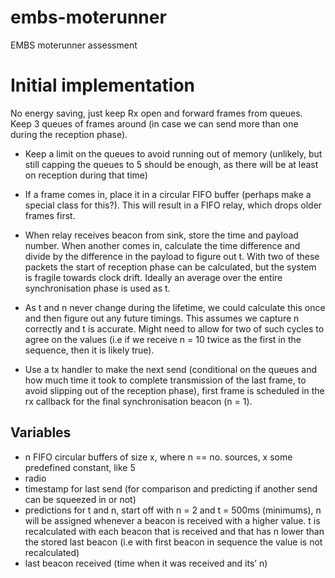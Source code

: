 embs-moterunner
===============

EMBS moterunner assessment

Initial implementation
======================

No energy saving, just keep Rx open and forward frames from queues. Keep 3 queues of frames around (in case we can send more than one during the reception phase).

* Keep a limit on the queues to avoid running out of memory (unlikely, but still capping the queues to 5 should be enough, as there will be at least on reception during that time)

* If a frame comes in, place it in a circular FIFO buffer (perhaps make a special class for this?). This will result in a FIFO relay, which drops older frames first.

* When relay receives beacon from sink, store the time and payload number. When another comes in, calculate the time difference and divide by the difference in the payload to figure out t. With two of these packets the start of reception phase can be calculated, but the system is fragile towards clock drift. Ideally an average over the entire synchronisation phase is used as t.

* As t and n never change during the lifetime, we could calculate this once and then figure out any future timings. This assumes we capture n correctly and t is accurate. Might need to allow for two of such cycles to agree on the values (i.e if we receive n = 10 twice as the first in the sequence, then it is likely true).

* Use a tx handler to make the next send (conditional on the queues and how much time it took to complete transmission of the last frame, to avoid slipping out of the reception phase), first frame is scheduled in the rx callback for the final synchronisation beacon (n = 1).

Variables
---------
* n FIFO circular buffers of size x, where n == no. sources, x some predefined constant, like 5
* radio
* timestamp for last send (for comparison and predicting if another send can be squeezed in or not)
* predictions for t and n, start off with n = 2 and t = 500ms (minimums), n will be assigned whenever a beacon is received with a higher value. t is recalculated with each beacon that is received and that has n lower than the stored last beacon (i.e with first beacon in sequence the value is not recalculated)
* last beacon received (time when it was received and its’ n)
